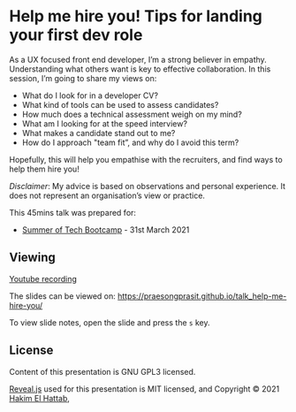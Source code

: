 # Help me hire you! Tips for landing your first dev role

As a UX focused front end developer, I’m a strong believer in empathy. Understanding what others want is key to effective collaboration. In this session, I’m going to share my views on:

- What do I look for in a developer CV?
- What kind of tools can be used to assess candidates?
- How much does a technical assessment weigh on my mind?
- What am I looking for at the speed interview?
- What makes a candidate stand out to me?
- How do I approach "team fit”, and why do I avoid this term?

Hopefully, this will help you empathise with the recruiters, and find ways to help them hire you!

_Disclaimer_: My advice is based on observations and personal experience. It does not represent an organisation’s view or practice.

This 45mins talk was prepared for:
- [Summer of Tech Bootcamp](https://summeroftech.co.nz/) - 31st March 2021

## Viewing

[Youtube recording](https://www.youtube.com/watch?v=qOuEMFYMrCY)

The slides can be viewed on: https://praesongprasit.github.io/talk_help-me-hire-you/

To view slide notes, open the slide and press the `s` key.

## License

Content of this presentation is GNU GPL3 licensed.

[Reveal.js](https://github.com/hakimel/reveal.js) used for this presentation is MIT licensed, and Copyright &copy; 2021 [Hakim El Hattab](http://hakim.se), 
